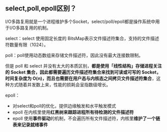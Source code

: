 ## select,poll,epoll区别？

I/O多路复用就是一个进程维护多个Socket，select/poll/epoll都是操作系统中用于I/O多路复用的机制。

select：select 使用固定长度的 BitsMap表示文件描述符集合，支持的文件描述符数量有限（1024）。

poll：poll使用动态数组来存储文件描述符，因此没有最大连接数限制。

但是 poll 和 select 并没有太大的本质区别，**都是使用「线性结构」存储进程关注的 Socket 集合，因此都需要遍历文件描述符集合来找到可读或可写的 Socket，时间复杂度为 O(n)，而且也需要在用户态与内核态之间拷贝文件描述符集合**，这种方式随着并发数上来，性能的损耗会呈指数级增长。

epoll：

* 对select和poll的优化，提供边缘触发和水平触发模式
* epoll 在内核里使用**红黑树来跟踪进程所有待检测的文件描述符**
* epoll 使用**事件驱动**的机制，不会遍历所有文件描述符，内核里**维护了一个链表来记录就绪事件**